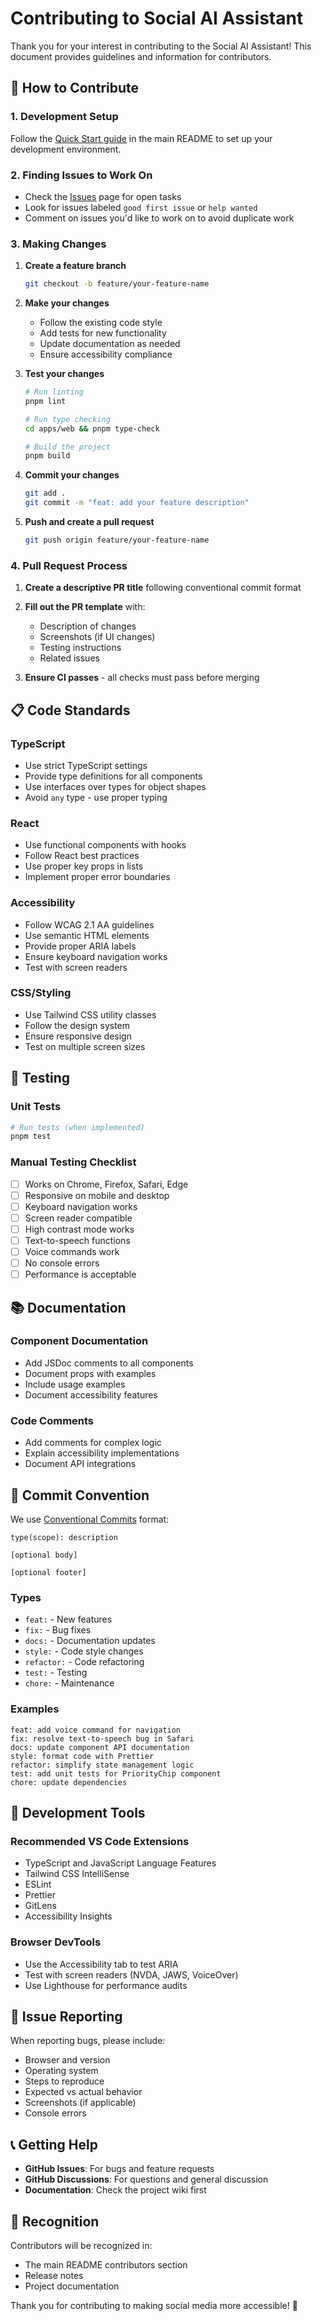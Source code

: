# Contributing to Social AI Assistant

Thank you for your interest in contributing to the Social AI Assistant! This document provides guidelines and information for contributors.

## 🤝 How to Contribute

### 1. Development Setup

Follow the [Quick Start guide](../README.md#quick-start) in the main README to set up your development environment.

### 2. Finding Issues to Work On

- Check the [Issues](https://github.com/your-repo/issues) page for open tasks
- Look for issues labeled `good first issue` or `help wanted`
- Comment on issues you'd like to work on to avoid duplicate work

### 3. Making Changes

1. **Create a feature branch**

   ```bash
   git checkout -b feature/your-feature-name
   ```

2. **Make your changes**
   - Follow the existing code style
   - Add tests for new functionality
   - Update documentation as needed
   - Ensure accessibility compliance

3. **Test your changes**

   ```bash
   # Run linting
   pnpm lint

   # Run type checking
   cd apps/web && pnpm type-check

   # Build the project
   pnpm build
   ```

4. **Commit your changes**

   ```bash
   git add .
   git commit -m "feat: add your feature description"
   ```

5. **Push and create a pull request**
   ```bash
   git push origin feature/your-feature-name
   ```

### 4. Pull Request Process

1. **Create a descriptive PR title** following conventional commit format
2. **Fill out the PR template** with:
   - Description of changes
   - Screenshots (if UI changes)
   - Testing instructions
   - Related issues

3. **Ensure CI passes** - all checks must pass before merging

## 📋 Code Standards

### TypeScript

- Use strict TypeScript settings
- Provide type definitions for all components
- Use interfaces over types for object shapes
- Avoid `any` type - use proper typing

### React

- Use functional components with hooks
- Follow React best practices
- Use proper key props in lists
- Implement proper error boundaries

### Accessibility

- Follow WCAG 2.1 AA guidelines
- Use semantic HTML elements
- Provide proper ARIA labels
- Ensure keyboard navigation works
- Test with screen readers

### CSS/Styling

- Use Tailwind CSS utility classes
- Follow the design system
- Ensure responsive design
- Test on multiple screen sizes

## 🧪 Testing

### Unit Tests

```bash
# Run tests (when implemented)
pnpm test
```

### Manual Testing Checklist

- [ ] Works on Chrome, Firefox, Safari, Edge
- [ ] Responsive on mobile and desktop
- [ ] Keyboard navigation works
- [ ] Screen reader compatible
- [ ] High contrast mode works
- [ ] Text-to-speech functions
- [ ] Voice commands work
- [ ] No console errors
- [ ] Performance is acceptable

## 📚 Documentation

### Component Documentation

- Add JSDoc comments to all components
- Document props with examples
- Include usage examples
- Document accessibility features

### Code Comments

- Add comments for complex logic
- Explain accessibility implementations
- Document API integrations

## 🎯 Commit Convention

We use [Conventional Commits](https://conventionalcommits.org/) format:

```
type(scope): description

[optional body]

[optional footer]
```

### Types

- `feat:` - New features
- `fix:` - Bug fixes
- `docs:` - Documentation updates
- `style:` - Code style changes
- `refactor:` - Code refactoring
- `test:` - Testing
- `chore:` - Maintenance

### Examples

```
feat: add voice command for navigation
fix: resolve text-to-speech bug in Safari
docs: update component API documentation
style: format code with Prettier
refactor: simplify state management logic
test: add unit tests for PriorityChip component
chore: update dependencies
```

## 🔧 Development Tools

### Recommended VS Code Extensions

- TypeScript and JavaScript Language Features
- Tailwind CSS IntelliSense
- ESLint
- Prettier
- GitLens
- Accessibility Insights

### Browser DevTools

- Use the Accessibility tab to test ARIA
- Test with screen readers (NVDA, JAWS, VoiceOver)
- Use Lighthouse for performance audits

## 🚨 Issue Reporting

When reporting bugs, please include:

- Browser and version
- Operating system
- Steps to reproduce
- Expected vs actual behavior
- Screenshots (if applicable)
- Console errors

## 📞 Getting Help

- **GitHub Issues**: For bugs and feature requests
- **GitHub Discussions**: For questions and general discussion
- **Documentation**: Check the project wiki first

## 🙏 Recognition

Contributors will be recognized in:

- The main README contributors section
- Release notes
- Project documentation

Thank you for contributing to making social media more accessible! 🎉
